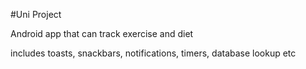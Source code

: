 #Uni Project

Android app that can track exercise and diet

includes toasts, snackbars, notifications, timers, database lookup etc
